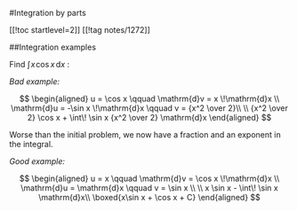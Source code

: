 #Integration by parts

[[!toc startlevel=2]]
[[!tag notes/1272]]

##Integration examples

Find $\int \! x \! \cos x \, \mathrm{d} x$ :

*Bad example:*

$$
\begin{aligned}
u = \cos x \qquad  \mathrm{d}v = x \!\mathrm{d}x \\
\mathrm{d}u = -\sin x \!\mathrm{d}x \qquad  v = {x^2 \over 2}\\
\\
{x^2 \over 2} \cos x + \int\! \sin x {x^2 \over 2} \mathrm{d}x
\end{aligned}
$$

Worse than the initial problem, we now have a fraction and an exponent
in the integral.

*Good example:*

$$
\begin{aligned}
u = x \qquad \mathrm{d}v = \cos x \!\mathrm{d}x \\
\mathrm{d}u = \mathrm{d}x \qquad v = \sin x \\
\\
x \sin x - \int\! \sin x \mathrm{d}x\\
\boxed{x\sin x + \cos x + C}
\end{aligned}
$$
